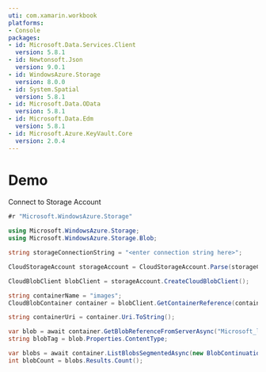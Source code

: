 ```yaml
---
uti: com.xamarin.workbook
platforms:
- Console
packages:
- id: Microsoft.Data.Services.Client
  version: 5.8.1
- id: Newtonsoft.Json
  version: 9.0.1
- id: WindowsAzure.Storage
  version: 8.0.0
- id: System.Spatial
  version: 5.8.1
- id: Microsoft.Data.OData
  version: 5.8.1
- id: Microsoft.Data.Edm
  version: 5.8.1
- id: Microsoft.Azure.KeyVault.Core
  version: 2.0.4
---
```


# Demo

Connect to Storage Account

```csharp
#r "Microsoft.WindowsAzure.Storage"
```

```csharp
using Microsoft.WindowsAzure.Storage;
using Microsoft.WindowsAzure.Storage.Blob;
```

```csharp
string storageConnectionString = "<enter connection string here>";
```

```csharp
CloudStorageAccount storageAccount = CloudStorageAccount.Parse(storageConnectionString);
```

```csharp
CloudBlobClient blobClient = storageAccount.CreateCloudBlobClient();
```

```csharp
string containerName = "images";
CloudBlobContainer container = blobClient.GetContainerReference(containerName);
```

```csharp
string containerUri = container.Uri.ToString();
```

```csharp
var blob = await container.GetBlobReferenceFromServerAsync("Microsoft_logo.png");
string blobTag = blob.Properties.ContentType;
```

```csharp
var blobs = await container.ListBlobsSegmentedAsync(new BlobContinuationToken());
int blobCount = blobs.Results.Count();
```
